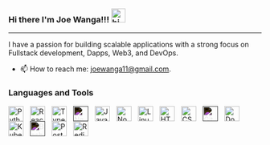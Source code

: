 ### Hi there I'm Joe Wanga!!! <img src="https://user-images.githubusercontent.com/1303154/88677602-1635ba80-d120-11ea-84d8-d263ba5fc3c0.gif" width="28px" alt="hi">

---
<!-- [![Twitter Badge](https://img.shields.io/twitter/url?url=https%3A%2F%2Ftwitter.com%2Fjoe_wanga&style=social&label=%40joe_wanga)  -->

I have a passion for building scalable applications with a strong focus on Fullstack development, Dapps, Web3, and DevOps.

- 📫 How to reach me: <joewanga11@gmail.com>.

### Languages and Tools

<p align="left">
<img align="left" alt="Python" title="Python"  width="30px" style="padding-right:10px;"  src="https://cdn.jsdelivr.net/gh/devicons/devicon/icons/python/python-original.svg" />
<img align="left" alt="React" title="React"  width="30px" style="padding-right:10px;"  src="https://cdn.jsdelivr.net/gh/devicons/devicon/icons/react/react-original.svg" />
<img align="left" alt="TypeScript" title="TypeScript" width="30px" style="padding-right:10px;" src="https://cdn.jsdelivr.net/gh/devicons/devicon/icons/typescript/typescript-plain.svg" />
<img align="left" alt="Nextjs" title="Nextjs" width="30px" style="padding-right:10px; filter: invert(1);" src="https://cdn.jsdelivr.net/gh/devicons/devicon/icons/nextjs/nextjs-original-wordmark.svg" />
<img align="left" alt="JavaScript" title="JavaScript" width="30px" style="padding-right:10px;" src="https://cdn.jsdelivr.net/gh/devicons/devicon/icons/javascript/javascript-original.svg" />
<img align="left" alt="Nodejs" title="Nodejs" width="30px" style="padding-right:10px;" src="https://cdn.jsdelivr.net/gh/devicons/devicon/icons/nodejs/nodejs-original.svg" />
<img align="left" alt="Linux" title="Linux" width="30px" style="padding-right:10px;" src="https://cdn.jsdelivr.net/gh/devicons/devicon/icons/linux/linux-original.svg" />
<img align="left" alt="HTML" title="HTML" width="30px" style="padding-right:10px;" src="https://cdn.jsdelivr.net/gh/devicons/devicon/icons/html5/html5-plain.svg" />
<img align="left" alt="CSS" title="CSS" width="30px" style="padding-right:10px;" src="https://cdn.jsdelivr.net/gh/devicons/devicon/icons/css3/css3-plain.svg" />
<img align="left" alt="GitHub" title="Github" width="30px" style="padding-right:10px; filter: invert(1);" src="https://cdn.jsdelivr.net/gh/devicons/devicon/icons/github/github-original.svg" />
<img align="left" alt="Docker" title="Docker" width="30px" style="padding-right:10px;" src="https://cdn.jsdelivr.net/gh/devicons/devicon/icons/docker/docker-original-wordmark.svg" />
<img align="left" alt="Kubernetes" title="Kubernetes"  width="30px"  style="padding-right:10px;"  src="https://cdn.jsdelivr.net/gh/devicons/devicon/icons/kubernetes/kubernetes-plain.svg" />
<img align="left" alt="Bash" title="Bash" width="30px" style="padding-right:10px; filter: invert(1);" src="https://cdn.jsdelivr.net/gh/devicons/devicon/icons/bash/bash-original.svg" />
<img align="left" alt="Postgres" title="Postgres"  width="30px" style="padding-right:10px;"  src="https://cdn.jsdelivr.net/gh/devicons/devicon/icons/postgresql/postgresql-original.svg" />
<img align="left" alt="Redis" title="Redis"  width="30px" style="padding-right:10px;" src="https://cdn.jsdelivr.net/gh/devicons/devicon/icons/redis/redis-original.svg" />

 </p>
